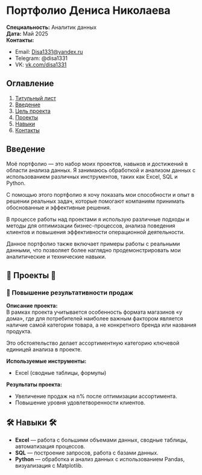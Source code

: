 # Портфолио Дениса Николаева

**Специальность:** Аналитик данных  
**Дата:** Май 2025  
**Контакты:**  
- Email: Disa1331@yandex.ru  
- Telegram: @disa1331  
- VK: [vk.com/disa1331](https://vk.com/disa1331)

## Оглавление

1. [Титульный лист](#портфолио-дениса-николаева)
2. [Введение](#введение)
3. [Цель проекта](#цель-проекта)
4. [Проекты](#проекты)
5. [Навыки](#навыки)
6. [Контакты](#контакты)

## Введение

Моё портфолио — это набор моих проектов, навыков и достижений в области анализа данных. Я занимаюсь обработкой и анализом данных с использованием различных инструментов, таких как Excel, SQL и Python. 

С помощью этого портфолио я хочу показать мои способности и опыт в решении реальных задач, которые помогают компаниям принимать обоснованные и эффективные решения.

В процессе работы над проектами я использую различные подходы и методы для оптимизации бизнес-процессов, анализа поведения клиентов и повышения эффективности операционной деятельности.

Данное портфолио также включает примеры работы с реальными данными, что позволяет более наглядно продемонстрировать мои аналитические и технические навыки.

## 💼 Проекты 💼

### 📌 Повышение результативности продаж

**Описание проекта:**  
В рамках проекта учитывается особенность формата магазинов «у дома», где для потребителей наиболее важным фактором является наличие самой категории товара, а не конкретного бренда или названия продукта.  

Это обстоятельство делает ассортиментную категорию ключевой единицей анализа в проекте.  

**Используемые инструменты:**
- Excel (сводные таблицы, формулы)

**Результаты проекта:**
- Увеличение продаж на n% после оптимизации ассортимента.
- Повышение уровня удовлетворенности клиентов.

## 🛠️ Навыки 🛠️

- **Excel** — работа с большими объемами данных, сводные таблицы, автоматизация процессов.
- **SQL** — построение запросов, работа с базами данных.
- **Python** — обработка и анализ данных с использованием Pandas, визуализация с Matplotlib.

